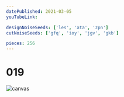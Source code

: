 ```yaml
---
datePublished: 2021-03-05
youTubeLink: 

designNoiseSeeds: ['les', 'ata', 'zpn']
cutNoiseSeeds: ['gfq', 'ioy', 'jgv', 'gkb']

pieces: 256
---
```


# 019

![canvas](result/019_les-ata-zpn_gfq-ioy-jgv-gkb.png?raw=true)
